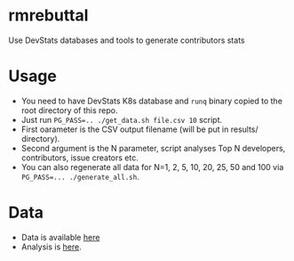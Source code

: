 # rmrebuttal
Use DevStats databases and tools to generate contributors stats


# Usage
- You need to have DevStats K8s database and `runq` binary copied to the root directory of this repo.
- Just run `PG_PASS=.. ./get_data.sh file.csv 10` script.
- First oarameter is the CSV output filename (will be put in results/ directory).
- Second argument is the N parameter, script analyses Top N developers, contributors, issue creators etc.
- You can also regenerate all data for N=1, 2, 5, 10, 20, 25, 50 and 100 via `PG_PASS=... ./generate_all.sh`.

# Data
- Data is available [here](https://docs.google.com/spreadsheets/d/1dK7h8i62G7JEtTrJ2XEYoX0vInEoA7lW0m9ssl5bXag/edit?usp=sharing)
- Analysis is [here](https://github.com/lukaszgryglicki/rmrebuttal/blob/master/ANALYSIS_RELEASES.md).
